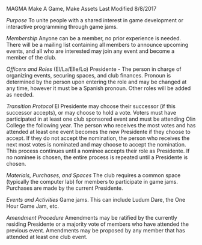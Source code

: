 MAGMA
Make A Game, Make Assets
Last Modified 8/8/2017

*Purpose*
To unite people with a shared interest in game development or interactive
programming through game jams.

*Membership*
Anyone can be a member, no prior experience is needed. There will be a
mailing list containing all members to announce upcoming events, and all
who are interested may join any event and become a member of the club.

*Officers and Roles*
(El/La/Elle/Lo) Presidente - The person in charge of organizing events,
securing spaces, and club finances. Pronoun is determined by the person
upon entering the role and may be changed at any time, however it must
be a Spanish pronoun.
Other roles will be added as needed.

*Transition Protocol*
El Presidente may choose their successor (if this successor accepts), or
may choose to hold a vote. Voters must have participated in at least one
club sponsored event and must be attending Olin College the following
year. The person who receives the most votes and has attended at least
one event becomes the new Presidente if they choose to accept. If they do
not accept the nomination, the person who receives the next most votes is
nominated and may choose to accept the nomination. This process 
continues until a nominee accepts their role as Presidente. If no nominee is
chosen, the entire process is repeated until a Presidente is chosen.

*Materials, Purchases, and Spaces*
The club requires a common space (typically the computer lab) for
members to participate in game jams. Purchases are made by the current
Presidente.

*Events and Activities*
Game jams. This can include Ludum Dare, the One Hour Game Jam, etc.

*Amendment Procedure*
Amendments may be ratified by the currently residing Presidente or a
majority vote of members who have attended the previous event.
Amendments may be proposed by any member that has attended at least
one club event.